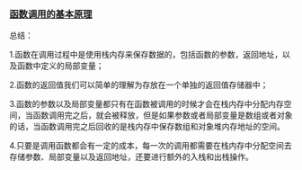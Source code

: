 ### [函数调用的基本原理](https://mp.weixin.qq.com/s/ufjn4U5HAtTuPyXzfSOGnA)

总结：

1.函数在调用过程中是使用栈内存来保存数据的，包括函数的参数，返回地址，以及函数中定义的局部变量；

2.函数的返回值我们可以简单的理解为存放在一个单独的返回值存储器中；

3.函数的参数以及局部变量都只有在函数被调用的时候才会在栈内存中分配内存空间，当函数调用完之后，就会被释放，但是如果参数或者局部变量是数组或者对象的话，当函数调用完之后回收的是栈内存中保存数组和对象堆内存地址的空间。

4.只要是调用函数都会有一定的成本，每一次的调用都需要在栈内存中分配空间去存储参数、局部变量以及返回地址，还要进行额外的入栈和出栈操作。



